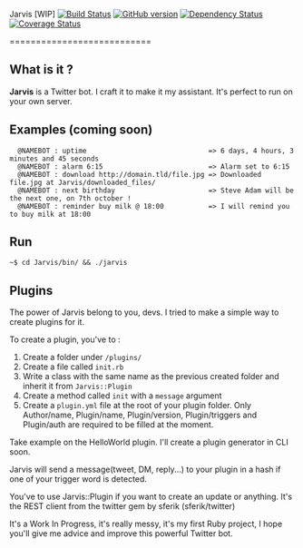 Jarvis [WIP] [![Build Status](https://travis-ci.org/VictorBersy/Jarvis.png?branch=master)](https://travis-ci.org/VictorBersy/Jarvis) [![GitHub version](https://badge.fury.io/gh/VictorBersy%2FJarvis.png)](http://badge.fury.io/gh/VictorBersy%2FJarvis) [![Dependency Status](https://gemnasium.com/VictorBersy/Jarvis.png)](https://gemnasium.com/VictorBersy/Jarvis) [![Coverage Status](https://coveralls.io/repos/VictorBersy/Jarvis/badge.png)](https://coveralls.io/r/VictorBersy/Jarvis)

===========================

## What is it ?

**Jarvis** is a Twitter bot. I craft it to make it my assistant. It's perfect to run on your own server.

## Examples (coming soon)
```
  @NAMEBOT : uptime                              => 6 days, 4 hours, 3 minutes and 45 seconds
  @NAMEBOT : alarm 6:15                          => Alarm set to 6:15
  @NAMEBOT : download http://domain.tld/file.jpg => Downloaded file.jpg at Jarvis/downloaded_files/
  @NAMEBOT : next birthday                       => Steve Adam will be the next one, on 7th october !
  @NAMEBOT : reminder buy milk @ 18:00           => I will remind you to buy milk at 18:00
```
## Run

`~$ cd Jarvis/bin/ && ./jarvis`

## Plugins

The power of Jarvis belong to you, devs. I tried to make a simple way to create plugins for it.

To create a plugin, you've to :

1. Create a folder under `/plugins/`
2. Create a file called `init.rb`
3. Write a class with the same name as the previous created folder and inherit it from `Jarvis::Plugin`
4. Create a method called `init` with a `message` argument
5. Create a `plugin.yml` file at the root of your plugin folder. Only Author/name, Plugin/name, Plugin/version, Plugin/triggers and Plugin/auth are required to be filled at the moment.

Take example on the HelloWorld plugin. I'll create a plugin generator in CLI soon.

Jarvis will send a message(tweet, DM, reply...) to your plugin in a hash if one of your trigger word is detected.

You've to use Jarvis::Plugin if you want to create an update or anything. It's the REST client from the twitter gem by sferik (sferik/twitter)

It's a Work In Progress, it's really messy, it's my first Ruby project, I hope you'll give me advice and improve this powerful Twitter bot.
